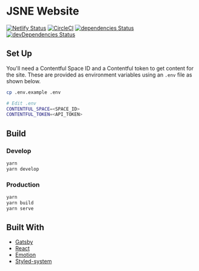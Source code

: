 # JSNE Website

[![Netlify Status](https://api.netlify.com/api/v1/badges/409c5c17-66c8-4e64-a4c0-7eb5c699d57f/deploy-status)](https://app.netlify.com/sites/jsne/deploys)
[![CircleCI](https://circleci.com/gh/jsne/jsne.co.uk.svg?style=shield)](https://circleci.com/gh/jsne/jsne.co.uk)
[![dependencies Status](https://img.shields.io/david/jsne/jsne.co.uk.svg)](https://david-dm.org/jsne/jsne.co.uk)
[![devDependencies Status](https://img.shields.io/david/dev/jsne/jsne.co.uk.svg)](https://david-dm.org/jsne/jsne.co.uk?type=dev)

## Set Up

You'll need a Contentful Space ID and a Contentful token to get content for the site.
These are provided as environment variables using an `.env` file as shown below.

```BASH
cp .env.example .env

# Edit .env
CONTENTFUL_SPACE=<SPACE_ID>
CONTENTFUL_TOKEN=<API_TOKEN>
```

## Build

### Develop

```bash
yarn
yarn develop
```

### Production

```bash
yarn
yarn build
yarn serve
```

## Built With

-   [Gatsby](https://github.com/gatsbyjs/gatsby)
-   [React](https://github.com/facebook/react)
-   [Emotion](https://github.com/emotion-js/emotion)
-   [Styled-system](https://github.com/styled-system/styled-system)

